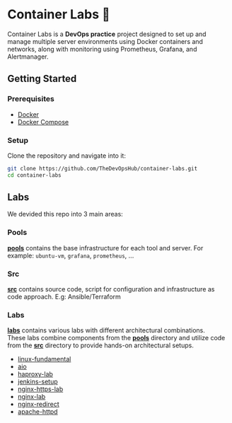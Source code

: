 # Container Labs 🐳

Container Labs is a **DevOps practice** project designed to set up and manage multiple server environments using Docker containers and networks, along with monitoring using Prometheus, Grafana, and Alertmanager.

## Getting Started

### Prerequisites

- [Docker](https://docs.docker.com/engine/install/)
- [Docker Compose](https://docs.docker.com/compose/install/)

### Setup

Clone the repository and navigate into it:

```bash
git clone https://github.com/TheDevOpsHub/container-labs.git
cd container-labs
```

## Labs

We devided this repo into 3 main areas:

### Pools

[**pools**](./pools/) contains the base infrastructure for each tool and server. For example: `ubuntu-vm`, `grafana`, `prometheus`, ...

### Src

[**src**](./src/) contains source code, script for configuration and infrastructure as code approach. E.g: Ansible/Terraform

### Labs

[**labs**](./labs/) contains various labs with different architectural combinations.<br>
These labs combine components from the [**pools**](./pools/) directory and utilize code from the [**src**](./src/) directory to provide hands-on architectural setups.

- [linux-fundamental](./labs/linux-fundamental/)
- [aio](./labs/aio/)
- [haproxy-lab](./labs/haproxy-lab/)
- [jenkins-setup](./labs/jenkins-setup/)
- [nginx-https-lab](./labs/nginx-https-lab/)
- [nginx-lab](./labs/nginx-lab/)
- [nginx-redirect](./labs/nginx-redirect/)
- [apache-httpd](./labs/apache-httpd/)

